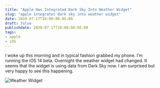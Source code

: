```yaml
---
title: "Apple Has Integrated Dark Sky Into Weather Widget"
slug: "apple integrates dark sky into weather widget"
date: 2020-07-17T10:00:00-05:00
draft: false
publishdate: 2020-07-17T10:00:00-05:00
tags:
- apple
- iOS
---
```


I woke up this morning and in typical fashion grabbed my phone. I’m running the iOS 14 beta. Overnight the weather widget had changed. It seems that the widget is using data from Dark Sky now. I am surprised but very happy to see this happening.

![Weather Widget](/img/screenshot-20200717.jpg)

